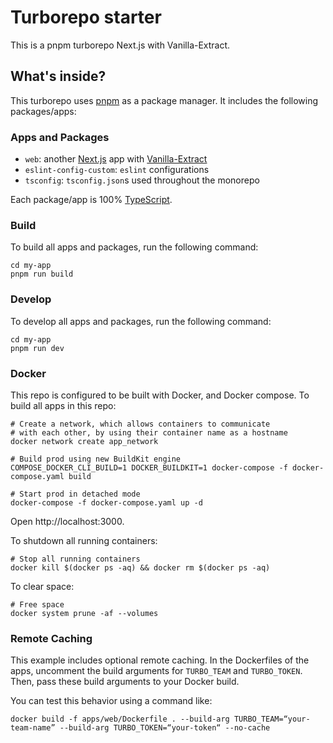 # Turborepo starter

This is a pnpm turborepo Next.js with Vanilla-Extract.

## What's inside?

This turborepo uses [pnpm](https://pnpm.io) as a package manager. It includes the following packages/apps:

### Apps and Packages

- `web`: another [Next.js](https://nextjs.org/) app with [Vanilla-Extract](https://vanilla-extract.style)
- `eslint-config-custom`: `eslint` configurations
- `tsconfig`: `tsconfig.json`s used throughout the monorepo

Each package/app is 100% [TypeScript](https://www.typescriptlang.org/).

### Build

To build all apps and packages, run the following command:

```
cd my-app
pnpm run build
```

### Develop

To develop all apps and packages, run the following command:

```
cd my-app
pnpm run dev
```

### Docker

This repo is configured to be built with Docker, and Docker compose. To build all apps in this repo:

```
# Create a network, which allows containers to communicate
# with each other, by using their container name as a hostname
docker network create app_network

# Build prod using new BuildKit engine
COMPOSE_DOCKER_CLI_BUILD=1 DOCKER_BUILDKIT=1 docker-compose -f docker-compose.yaml build

# Start prod in detached mode
docker-compose -f docker-compose.yaml up -d
```

Open http://localhost:3000.

To shutdown all running containers:

```
# Stop all running containers
docker kill $(docker ps -aq) && docker rm $(docker ps -aq)
```

To clear space:

```
# Free space
docker system prune -af --volumes
```

### Remote Caching

This example includes optional remote caching. In the Dockerfiles of the apps, uncomment the build arguments for `TURBO_TEAM` and `TURBO_TOKEN`. Then, pass these build arguments to your Docker build.

You can test this behavior using a command like:

`docker build -f apps/web/Dockerfile . --build-arg TURBO_TEAM=“your-team-name” --build-arg TURBO_TOKEN=“your-token“ --no-cache`
